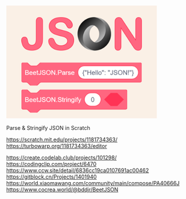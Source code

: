 <img width="400" src="BeetJSON.png"/>

Parse & Stringify JSON in Scratch

  https://scratch.mit.edu/projects/1181734363/  
  https://turbowarp.org/1181734363/editor  

  https://create.codelab.club/projects/101298/  
  https://codingclip.com/project/6470  
  https://www.ccw.site/detail/6836cc19ca0107691ac00462  
  https://gitblock.cn/Projects/1401940  
  https://world.xiaomawang.com/community/main/compose/PA40666J  
  https://www.cocrea.world/@bddjr/BeetJSON  
  


